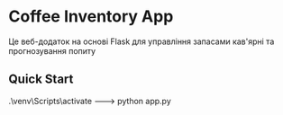 # Coffee Inventory App

Це веб-додаток на основі Flask для управління запасами кав'ярні та прогнозування попиту

## Quick Start

.\venv\Scripts\activate --->
python app.py
